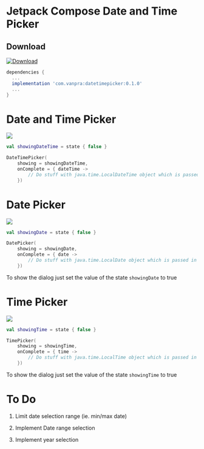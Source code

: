 # Jetpack Compose Date and Time Picker

## Download

[![Download](https://api.bintray.com/packages/vanpra/ComposeDateTimePicker/datetimepicker/images/download.svg?version=0.1.0)](https://bintray.com/vanpra/ComposeDateTimePicker/datetimepicker/0.1.0/link)

```gradle
dependencies {
  ...
  implementation 'com.vanpra:datetimepicker:0.1.0'
  ...
}
```

# Date and Time Picker

![](https://raw.githubusercontent.com/vanpra/ComposeDateTimePicker/master/imgs/datetime.jpg)

```kotlin
val showingDateTime = state { false }

DateTimePicker(
    showing = showingDateTime,
    onComplete = { dateTime ->
        // Do stuff with java.time.LocalDateTime object which is passed in
    })
```

# Date Picker

![](https://raw.githubusercontent.com/vanpra/ComposeDateTimePicker/master/imgs/date.jpg)

```kotlin
val showingDate = state { false }

DatePicker(
    showing = showingDate,
    onComplete = { date ->
        // Do stuff with java.time.LocalDate object which is passed in
    })

```

To show the dialog just set the value of  the state `showingDate` to true

# Time Picker

![](https://raw.githubusercontent.com/vanpra/ComposeDateTimePicker/master/imgs/time.jpg)

```kotlin
val showingTime = state { false }

TimePicker(
    showing = showingTime,
    onComplete = { time ->
        // Do stuff with java.time.LocalTime object which is passed in
    })

```

To show the dialog just set the value of  the state `showingTime` to true

# To Do

1. Limit date selection range (ie. min/max date)

2.  Implement Date range selection 

3. Implement year selection

   

